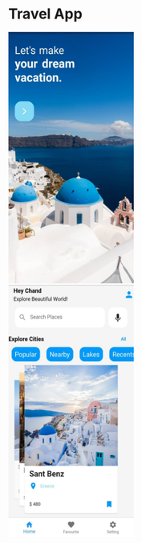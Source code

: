 # Travel App


<div class="row" style >
  <div class="column">
    <img src = "Screenshots/1.jpg" width = "250" height = "500">
  </div>
  <div class="column">
    <img src = "Screenshots/2.jpg" width = "250" height = "500">
  </div>
 
</div> 



